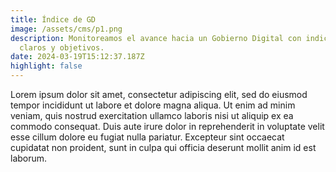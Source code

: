 ```yaml
---
title: Índice de GD
image: /assets/cms/p1.png
description: Monitoreamos el avance hacia un Gobierno Digital con indicadores
  claros y objetivos.
date: 2024-03-19T15:12:37.187Z
highlight: false
---
```

<!--StartFragment-->

Lorem ipsum dolor sit amet, consectetur adipiscing elit, sed do eiusmod tempor incididunt ut labore et dolore magna aliqua. Ut enim ad minim veniam, quis nostrud exercitation ullamco laboris nisi ut aliquip ex ea commodo consequat. Duis aute irure dolor in reprehenderit in voluptate velit esse cillum dolore eu fugiat nulla pariatur. Excepteur sint occaecat cupidatat non proident, sunt in culpa qui officia deserunt mollit anim id est laborum.

<!--EndFragment-->